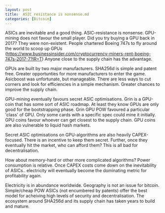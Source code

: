 ```yaml
---
layout: post
title:  ASIC resistance is nonsense.md
categories: [Bitcoin]
---
```


ASICs are inevitable and a good thing. ASIC-resistance is nonsense. GPU-mining does not favour the small player. Did you try buying a GPU back in 2017? They were non-existent. People chartered Boeing 747s to fly around the world to scoop up GPUs (https://www.businessinsider.com/cryptocurrency-miners-rent-boeing-747s-2017-7?IR=T) Anyone close to the supply chain has the advantage.

GPUs are built by two major manufacturers. SHA256d is simple and patent free. Greater opportunties for more manufacturers to enter the game. Asicboost was unfortunate, but manageable. There are less ways to cut corners and look for efficiencies in a simple mechanism. Greater chances to improve the supply chain.

GPU-mining eventually favours secret ASIC optimisations. Grin is a GPU-coin that has some sort of ASIC roadmap. At least they know GPUs are only good for the bootstrapping phase. Grin GPU POW favoured a particular 'class' of GPU. Only some cards with a specific spec could mine it initially. GPU coins favour whoever can get closest to the supply chain. GPU coins are also vulnerable to liquid hash markets.

Secret ASIC optimisations on GPU-algorithms are also heavily CAPEX-focused. There is an incentive to keep them secret. Further, once they eventually hit the market, who can afford them? This is all bad for decentralisation.

How about memory-hard or other more complicated algorithms? Power consumption is relative. Once CAPEX costs come down on the inevitability of ASICs.. electricity will eventually become the dominating metric for profitability again.

Electricity is in abundance worldwide. Geography is not an issue for bitcoin. Simple/cheap POW ASICs (not encumbered by patents) offer the best model for acheiving high levels of security and decentralisation. The ecosystem around SHA256d and its supply chain has taken years to build and mature.
